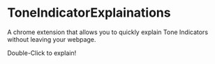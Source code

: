 # ToneIndicatorExplainations

A chrome extension that allows you to quickly explain Tone Indicators without leaving your webpage.

Double-Click to explain!
